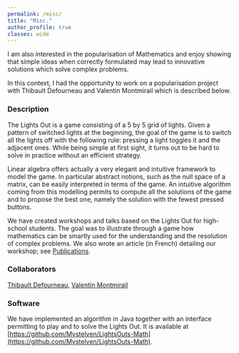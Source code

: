 ```yaml
---
permalink: /misc/
title: "Misc."
author_profile: true
classes: wide
---
```


I am also interested in the popularisation of Mathematics and enjoy showing that simple ideas when correctly formulated may lead to innovative solutions which solve complex problems.<br />

In this context, I had the opportunity to work on a popularisation project with Thibault Defourneau and Valentin Montmirail which is described below.

### Description

The Lights Out is a game consisting of a 5 by 5 grid of lights. Given a pattern of switched lights at the beginning, the goal of the game is to switch all the lights off with the following rule: pressing a light toggles it and the adjacent ones. While being simple at first sight, it turns out to be hard to solve in practice without an efficient strategy.<br />

Linear algebra offers actually a very elegant and intuitive framework to model the game. In particular abstract notions, such as the null space of a matrix, can be easily interpreted in terms of the game. An intuitive algorithm coming from this modelling permits to compute all the solutions of the game and to propose the best one, namely the solution with the fewest pressed buttons.<br />

We have created workshops and talks based on the Lights Out for high-school students. The goal was to illustrate through a game how mathematics can be smartly used for the understanding and the resolution of complex problems. We also wrote an article (in French) detailing our workshop; see [Publications](https://fdewez.github.io/publications/).

### Collaborators

[Thibault Defourneau](https://www.linkedin.com/in/thibault-defourneau-6b138812a/), [Valentin Montmirail](https://scholar.google.fr/citations?user=pdC7MpcAAAAJ&hl=fr&oe=ASCII)

### Software

We have implemented an algorithm in Java together with an interface permitting to play and to solve the Lights Out. It is available at [https://github.com/Mystelven/LightsOuts-Math](https://github.com/Mystelven/LightsOuts-Math).
